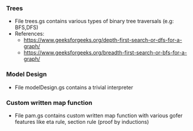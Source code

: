 ### Trees
* File trees.gs contains various types of binary tree traversals (e.g: BFS,DFS)
* References:
    * https://www.geeksforgeeks.org/depth-first-search-or-dfs-for-a-graph/
    * https://www.geeksforgeeks.org/breadth-first-search-or-bfs-for-a-graph/

### Model Design
* File modelDesign.gs contains a trivial interpreter

### Custom written map function
* File pam.gs contains custom written map function with various gofer features like eta rule, section rule (proof by inductions)
